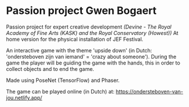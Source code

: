 # Passion project Gwen Bogaert
Passion project for expert creative development *(Devine - The Royal Academy of Fine Arts (KASK) and the Royal Conservatory (Howest))*
At home version for the physical installation of JEF Festival. 

An interactive game with the theme 'upside down' (in Dutch: 'ondersteboven zijn van iemand' = 'crazy about someone'). 
During the game the player will be guiding the game with the hands, this in order to collect objects and to end the game. 

Made using PoseNet (TensorFlow) and Phaser.

The game can be played online (in Dutch) at: https://ondersteboven-van-jou.netlify.app/
